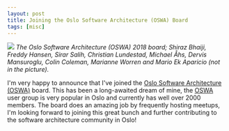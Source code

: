 ```yaml
---
layout: post
title: Joining the Oslo Software Architecture (OSWA) Board
tags: [misc]
---
```



[<img src="{{ site.url }}/public/img/oswa-2018.jpg">](https://www.meetup.com/Oslo-Software-Architecture/)
*The Oslo Software Architecture (OSWA) 2018 board; Shiraz Bhaiji, Freddy Hansen, Sirar Salih, Christian Lundestad, Michael Åhs, Dervis Mansuroglu, Colin Coleman, Marianne Worren and Mario Ek Aparicio (not in the picture).*

I'm very happy to announce that I've joined the [Oslo Software Architecture (OSWA)](https://www.meetup.com/Oslo-Software-Architecture/) board. This has been a long-awaited dream of mine, the [OSWA](https://www.meetup.com/Oslo-Software-Architecture/) user group is very popular in Oslo and currently has well over 2000 members. The board does an amazing job by frequently hosting meetups, I'm looking forward to joining this great bunch and further contributing to the software architecture community in Oslo!